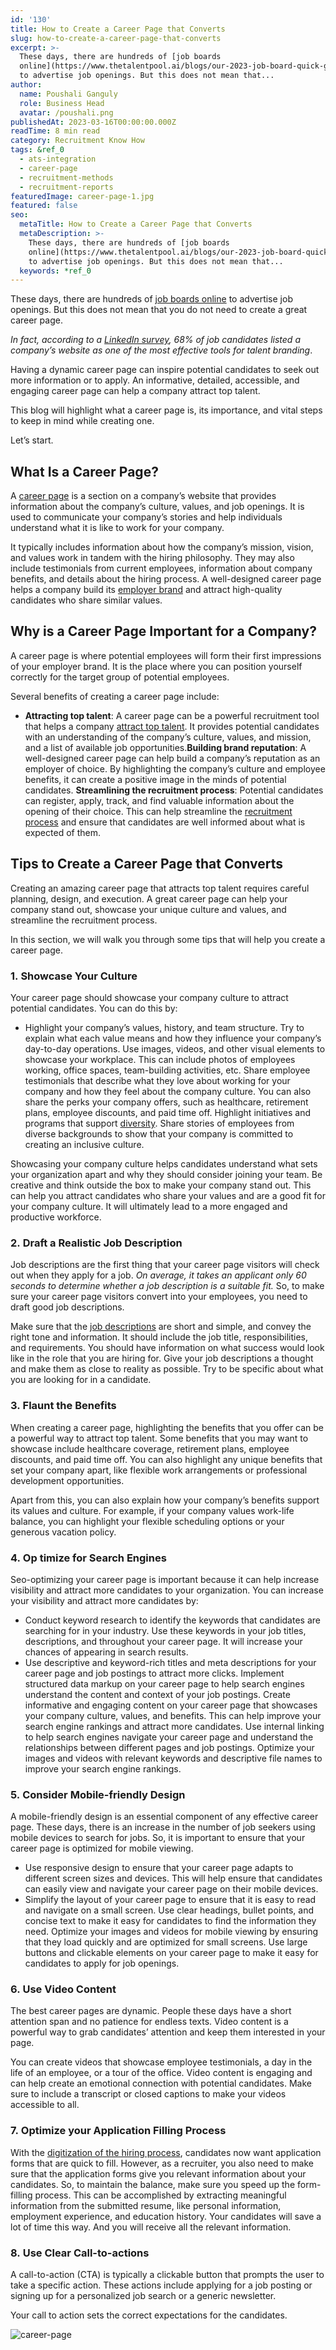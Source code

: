 ```yaml
---
id: '130'
title: How to Create a Career Page that Converts
slug: how-to-create-a-career-page-that-converts
excerpt: >-
  These days, there are hundreds of [job boards
  online](https://www.thetalentpool.ai/blogs/our-2023-job-board-quick-guide-where-should-you-post/)
  to advertise job openings. But this does not mean that...
author:
  name: Poushali Ganguly
  role: Business Head
  avatar: /poushali.png
publishedAt: 2023-03-16T00:00:00.000Z
readTime: 8 min read
category: Recruitment Know How
tags: &ref_0
  - ats-integration
  - career-page
  - recruitment-methods
  - recruitment-reports
featuredImage: career-page-1.jpg
featured: false
seo:
  metaTitle: How to Create a Career Page that Converts
  metaDescription: >-
    These days, there are hundreds of [job boards
    online](https://www.thetalentpool.ai/blogs/our-2023-job-board-quick-guide-where-should-you-post/)
    to advertise job openings. But this does not mean that...
  keywords: *ref_0
---
```


These days, there are hundreds of [job boards online](https://www.thetalentpool.ai/blogs/our-2023-job-board-quick-guide-where-should-you-post/) to advertise job openings. But this does not mean that you do not need to create a great career page.

_In fact, according to a [LinkedIn survey](https://business.linkedin.com/content/dam/business/talent-solutions/global/en_us/c/pdfs/ultimate-list-of-employer-brand-stats.pdf), 68% of job candidates listed a company’s website as one of the most effective tools for talent branding_.

<!--more-->

Having a dynamic career page can inspire potential candidates to seek out more information or to apply. An informative, detailed, accessible, and engaging career page can help a company attract top talent.

This blog will highlight what a career page is, its importance, and vital steps to keep in mind while creating one.

Let’s start.

## What Is a Career Page?

A [career page](https://www.thetalentpool.ai/blogs/3-things-that-make-great-careers-page/) is a section on a company’s website that provides information about the company’s culture, values, and job openings. It is used to communicate your company’s stories and help individuals understand what it is like to work for your company.

It typically includes information about how the company’s mission, vision, and values work in tandem with the hiring philosophy. They may also include testimonials from current employees, information about company benefits, and details about the hiring process. A well-designed career page helps a company build its [employer brand](https://www.thetalentpool.ai/blogs/7-ways-boost-your-employer-brand/) and attract high-quality candidates who share similar values.

## **Why is a Career Page Important for a Company?**

A career page is where potential employees will form their first impressions of your employer brand. It is the place where you can position yourself correctly for the target group of potential employees.

Several benefits of creating a career page include:

- **Attracting top talent**: A career page can be a powerful recruitment tool that helps a company [attract top talent](https://www.thetalentpool.ai/blogs/top-reasons-why-you-are-losing-top-talent-to-competitors/). It provides potential candidates with an understanding of the company’s culture, values, and mission, and a list of available job opportunities.**Building brand reputation**: A well-designed career page can help build a company’s reputation as an employer of choice. By highlighting the company’s culture and employee benefits, it can create a positive image in the minds of potential candidates. **Streamlining the recruitment process**: Potential candidates can register, apply, track, and find valuable information about the opening of their choice. This can help streamline the [recruitment process](https://www.thetalentpool.ai/end-to-end-recruitment-process-lifecycle/) and ensure that candidates are well informed about what is expected of them.

## **Tips to Create a Career Page that Converts**

Creating an amazing career page that attracts top talent requires careful planning, design, and execution. A great career page can help your company stand out, showcase your unique culture and values, and streamline the recruitment process.

In this section, we will walk you through some tips that will help you create a career page.

### 1. Showcase Your Culture

Your career page should showcase your company culture to attract potential candidates. You can do this by:

- Highlight your company’s values, history, and team structure. Try to explain what each value means and how they influence your company’s day-to-day operations. Use images, videos, and other visual elements to showcase your workplace. This can include photos of employees working, office spaces, team-building activities, etc. Share employee testimonials that describe what they love about working for your company and how they feel about the company culture. You can also share the perks your company offers, such as healthcare, retirement plans, employee discounts, and paid time off. Highlight initiatives and programs that support [diversity](https://www.thetalentpool.ai/blogs/5-steps-include-diversity-in-hiring/). Share stories of employees from diverse backgrounds to show that your company is committed to creating an inclusive culture.

Showcasing your company culture helps candidates understand what sets your organization apart and why they should consider joining your team. Be creative and think outside the box to make your company stand out. This can help you attract candidates who share your values and are a good fit for your company culture. It will ultimately lead to a more engaged and productive workforce.

### 2. Draft a Realistic Job Description

Job descriptions are the first thing that your career page visitors will check out when they apply for a job. _On average, it takes an applicant only 60 seconds to determine whether a job description is a suitable fit._ So, to make sure your career page visitors convert into your employees, you need to draft good job descriptions.

Make sure that the [job descriptions](https://www.thetalentpool.ai/blogs/how-to-write-inclusive-job-descriptions/) are short and simple, and convey the right tone and information. It should include the job title, responsibilities, and requirements. You should have information on what success would look like in the role that you are hiring for. Give your job descriptions a thought and make them as close to reality as possible. Try to be specific about what you are looking for in a candidate.

### 3. **Flaunt the Benefits**

When creating a career page, highlighting the benefits that you offer can be a powerful way to attract top talent. Some benefits that you may want to showcase include healthcare coverage, retirement plans, employee discounts, and paid time off. You can also highlight any unique benefits that set your company apart, like flexible work arrangements or professional development opportunities.

Apart from this, you can also explain how your company’s benefits support its values and culture. For example, if your company values work-life balance, you can highlight your flexible scheduling options or your generous vacation policy.

### 4. **Op timize for Search Engines**

Seo-optimizing your career page is important because it can help increase visibility and attract more candidates to your organization. You can increase your visibility and attract more candidates by:

- Conduct keyword research to identify the keywords that candidates are searching for in your industry. Use these keywords in your job titles, descriptions, and throughout your career page. It will increase your chances of appearing in search results.
- Use descriptive and keyword-rich titles and meta descriptions for your career page and job postings to attract more clicks. Implement structured data markup on your career page to help search engines understand the content and context of your job postings. Create informative and engaging content on your career page that showcases your company culture, values, and benefits. This can help improve your search engine rankings and attract more candidates. Use internal linking to help search engines navigate your career page and understand the relationships between different pages and job postings. Optimize your images and videos with relevant keywords and descriptive file names to improve your search engine rankings.

### 5. **Consider Mobile-friendly Design**

A mobile-friendly design is an essential component of any effective career page. These days, there is an increase in the number of job seekers using mobile devices to search for jobs. So, it is important to ensure that your career page is optimized for mobile viewing.

- Use responsive design to ensure that your career page adapts to different screen sizes and devices. This will help ensure that candidates can easily view and navigate your career page on their mobile devices.
- Simplify the layout of your career page to ensure that it is easy to read and navigate on a small screen. Use clear headings, bullet points, and concise text to make it easy for candidates to find the information they need. Optimize your images and videos for mobile viewing by ensuring that they load quickly and are optimized for small screens. Use large buttons and clickable elements on your career page to make it easy for candidates to apply for job openings.

### 6. Use Video Content

The best career pages are dynamic. People these days have a short attention span and no patience for endless texts. Video content is a powerful way to grab candidates’ attention and keep them interested in your page.

You can create videos that showcase employee testimonials, a day in the life of an employee, or a tour of the office. Video content is engaging and can help create an emotional connection with potential candidates. Make sure to include a transcript or closed captions to make your videos accessible to all.

### 7. Optimize your Application Filling Process

With the [digitization of the hiring process](https://www.thetalentpool.ai/blogs/all-you-need-to-know-about-automation-technology-in-recruitment/), candidates now want application forms that are quick to fill. However, as a recruiter, you also need to make sure that the application forms give you relevant information about your candidates. So, to maintain the balance, make sure you speed up the form-filling process. This can be accomplished by extracting meaningful information from the submitted resume, like personal information, employment experience, and education history. Your candidates will save a lot of time this way. And you will receive all the relevant information.

### 8. **Use Clear Call-to-actions**

A call-to-action (CTA) is typically a clickable button that prompts the user to take a specific action. These actions include applying for a job posting or signing up for a personalized job search or a generic newsletter.

Your call to action sets the correct expectations for the candidates.

![career-page](images/career-page-1-1024x535.jpg)
